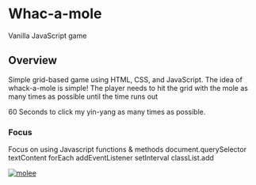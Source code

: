 # Whac-a-mole



Vanilla JavaScript game

## Overview

Simple grid-based game using HTML, CSS, and JavaScript. The idea of whack-a-mole is simple! The player needs to hit the grid with the mole as many times as possible until the time runs out

60 Seconds to click my yin-yang as many times as possible.

### Focus

Focus on using Javascript functions & methods 
document.querySelector
textContent
forEach
addEventListener
setInterval
classList.add

<a href='https://postimg.cc/ZWYFXCFR' target='_blank'><img src='https://i.postimg.cc/cLw9g3vQ/molee.png' border='0' alt='molee'/></a>


 
